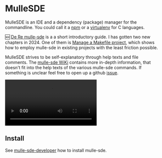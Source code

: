 # MulleSDE

MulleSDE is an IDE and a dependency (package) manager for the commandline. 
You could call it a [npm](https://www.npmjs.com/) or a [virtualenv](//pypi.org/project/virtualenv) 
for C languages. 

🆕 [De Re mulle-sde](https://www.mulle-kybernetik.com/de-re-mulle-sde/) is a
a short introductory guide. I has gotten two new chapters in 2024. One of them is
[Manage a Makefile project](https://www.mulle-kybernetik.com/de-re-mulle-sde/existing-makefile.html),
which shows how to employ mulle-sde in existing projects with the least friction possible.

MulleSDE strives to be self-explanatory through help texts and file comments.
The [mulle-sde WiKi](//github.com/mulle-sde/mulle-sde/wiki) contains more in-depth information, 
that doesn't fit into the help texts of the various mulle-sde commands. If something
is unclear feel free to open up a github [issue](https://github.com/mulle-sde/mulle-sde/issues).

<video src="https://github.com/mulle-sde/.github/raw/master/terminal.mp4" 
        controls="controls" 
        style="max-width: 730px;">
</video>

## Install

See [mulle-sde-developer](//github.com/mulle-sde/mulle-sde-developer) how
to install mulle-sde.
